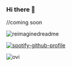 ### Hi there 👋
//coming soon

<!--
**JustinhSE/JustinhSE** is a ✨ _special_ ✨ repository because its `README.md` (this file) appears on your GitHub profile.

Here are some ideas to get you started:

- 🔭 I’m currently working on ...
- 🌱 I’m currently learning ...
- 👯 I’m looking to collaborate on ...
- 🤔 I’m looking for help with ...
- 💬 Ask me about ...
- 📫 How to reach me: ...
- 😄 Pronouns: ...
- ⚡ Fun fact: ...

-->


<img src="https://myreadme.vercel.app/api/embed/JustinhSE?panels=userstatistics,toprepositories,toplanguages,commitgraph" alt="reimaginedreadme" />

[![spotify-github-profile](https://spotify-github-profile.vercel.app/api/view?uid=49g1pe18e5cf7t6f7cj1vbjtp&cover_image=true&theme=default&show_offline=false&background_color=121212&interchange=true)](https://open.spotify.com/user/49g1pe18e5cf7t6f7cj1vbjtp?si=66f1b672ff254432)

<img src="https://github-readme-stats.vercel.app/api/top-langs?username=JustinhSE&show_icons=true&locale=en&layout=compact&theme=chartreuse-dark" alt="ovi" />
